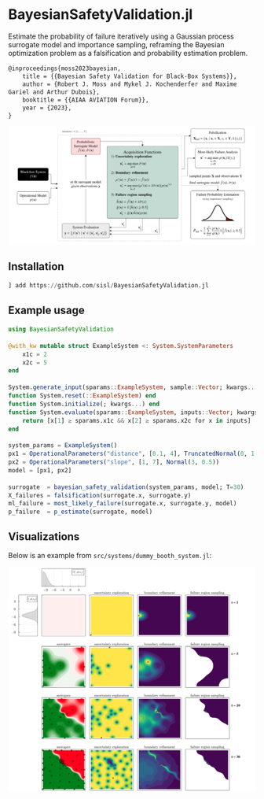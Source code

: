 # BayesianSafetyValidation.jl
<!-- [![arXiv](https://img.shields.io/badge/arXiv-2009.09043-b31b1b.svg)](https://arxiv.org/abs/2009.09043) -->

Estimate the probability of failure iteratively using a Gaussian process surrogate model and importance sampling, reframing the Bayesian optimization problem as a falsification and probability estimation problem.

```
@inproceedings{moss2023bayesian,
    title = {{Bayesian Safety Validation for Black-Box Systems}},
    author = {Robert J. Moss and Mykel J. Kochenderfer and Maxime Gariel and Arthur Dubois},
    booktitle = {{AIAA AVIATION Forum}},
    year = {2023},
}
```

<img src="./media/diagram.png">

## Installation

```julia
] add https://github.com/sisl/BayesianSafetyValidation.jl
```

## Example usage

```julia
using BayesianSafetyValidation

@with_kw mutable struct ExampleSystem <: System.SystemParameters
    x1c = 2
    x2c = 5
end

System.generate_input(sparams::ExampleSystem, sample::Vector; kwargs...) = sample # pass-through
function System.reset(::ExampleSystem) end
function System.initialize(; kwargs...) end
function System.evaluate(sparams::ExampleSystem, inputs::Vector; kwargs...)
    return [x[1] ≥ sparams.x1c && x[2] ≥ sparams.x2c for x in inputs]
end

system_params = ExampleSystem()
px1 = OperationalParameters("distance", [0.1, 4], TruncatedNormal(0, 1.0, 0, 4))
px2 = OperationalParameters("slope", [1, 7], Normal(3, 0.5))
model = [px1, px2]

surrogate  = bayesian_safety_validation(system_params, model; T=30)
X_failures = falsification(surrogate.x, surrogate.y)
ml_failure = most_likely_failure(surrogate.x, surrogate.y, model)
p_failure  = p_estimate(surrogate, model)
```

## Visualizations

Below is an example from `src/systems/dummy_booth_system.jl`:

<img src="./media/example_plot.png">
